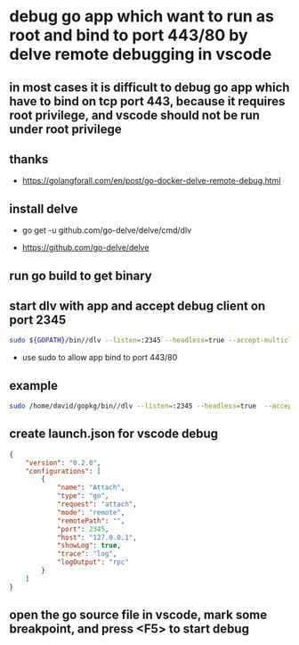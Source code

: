 
# debug go app which want to run as root and bind to port 443/80 by delve remote debugging in vscode

## in most cases it is difficult to debug go app which have to bind on tcp port 443, because it requires root privilege, and vscode should not be run under root privilege

## thanks

* <https://golangforall.com/en/post/go-docker-delve-remote-debug.html>

## install delve

* go get -u github.com/go-delve/delve/cmd/dlv

* <https://github.com/go-delve/delve>

## run go build to get binary

## start dlv with app and accept debug client on port 2345

```bash
sudo ${GOPATH}/bin//dlv --listen=:2345 --headless=true --accept-multiclient --api-version=2 exec <app binary to debug> [-- app parameters]
```

* use sudo to allow app bind to port 443/80

## example

```bash
sudo /home/david/gopkg/bin//dlv --listen=:2345 --headless=true  --accept-multiclient --api-version=2 exec ./magicgate -- --domains="*.example.dev" --addrTLS="0.0.0.0:443" --addr="0.0.0.0:80" --defaultservername=default.example.dev
```

## create launch.json for vscode debug

```json
{
    "version": "0.2.0",
    "configurations": [
        {
            "name": "Attach",
            "type": "go",
            "request": "attach",
            "mode": "remote",
            "remotePath": "",
            "port": 2345,
            "host": "127.0.0.1",
            "showLog": true,
            "trace": "log",
            "logOutput": "rpc"
        }
    ]
}

```

## open the go source file in vscode, mark some breakpoint, and press \<F5> to start debug
